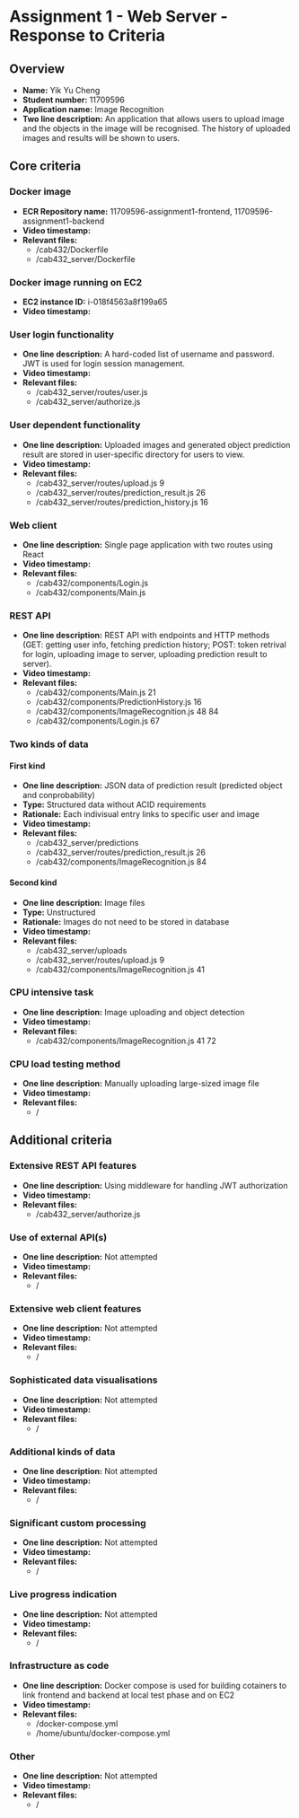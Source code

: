 Assignment 1 - Web Server - Response to Criteria
================================================

Overview
------------------------------------------------

- **Name:** Yik Yu Cheng
- **Student number:** 11709596
- **Application name:** Image Recognition
- **Two line description:** An application that allows users to upload image and the objects in the image will be recognised. The history of uploaded images and results will be shown to users.


Core criteria
------------------------------------------------

### Docker image

- **ECR Repository name:** 11709596-assignment1-frontend, 
11709596-assignment1-backend 
- **Video timestamp:**
- **Relevant files:** 
    - /cab432/Dockerfile
    - /cab432_server/Dockerfile

### Docker image running on EC2

- **EC2 instance ID:** i-018f4563a8f199a65
- **Video timestamp:**

### User login functionality

- **One line description:** A hard-coded list of username and password. JWT is used for login session management.
- **Video timestamp:**
- **Relevant files:** 
    - /cab432_server/routes/user.js
    - /cab432_server/authorize.js

### User dependent functionality

- **One line description:** Uploaded images and generated object prediction result are stored in user-specific directory for users to view.
- **Video timestamp:**
- **Relevant files:**
    - /cab432_server/routes/upload.js 9
    - /cab432_server/routes/prediction_result.js 26
    - /cab432_server/routes/prediction_history.js 16

### Web client

- **One line description:** Single page application with two routes using React
- **Video timestamp:**
- **Relevant files:**
    - /cab432/components/Login.js
    - /cab432/components/Main.js

### REST API

- **One line description:** REST API with endpoints and HTTP methods (GET: getting user info, fetching prediction history; POST: token retrival for login, uploading image to server, uploading prediction result to server).
- **Video timestamp:** 
- **Relevant files:**
    - /cab432/components/Main.js 21
    - /cab432/components/PredictionHistory.js 16
    - /cab432/components/ImageRecognition.js 48 84
    - /cab432/components/Login.js 67

### Two kinds of data

#### First kind

- **One line description:** JSON data of prediction result (predicted object and conprobability)
- **Type:** Structured data without ACID requirements
- **Rationale:** Each indivisual entry links to specific user and image
- **Video timestamp:**
- **Relevant files:**
    - /cab432_server/predictions
    - /cab432_server/routes/prediction_result.js 26
    - /cab432/components/ImageRecognition.js 84

#### Second kind

- **One line description:** Image files
- **Type:** Unstructured
- **Rationale:** Images do not need to be stored in database
- **Video timestamp:**
- **Relevant files:**
  - /cab432_server/uploads
  - /cab432_server/routes/upload.js 9
  - /cab432/components/ImageRecognition.js 41

### CPU intensive task

- **One line description:** Image uploading and object detection
- **Video timestamp:** 
- **Relevant files:**
    - /cab432/components/ImageRecognition.js 41 72

### CPU load testing method

- **One line description:** Manually uploading large-sized image file
- **Video timestamp:** 
- **Relevant files:**
    - /

Additional criteria
------------------------------------------------

### Extensive REST API features

- **One line description:** Using middleware for handling JWT authorization
- **Video timestamp:**
- **Relevant files:**
    - /cab432_server/authorize.js


### Use of external API(s)

- **One line description:** Not attempted
- **Video timestamp:**
- **Relevant files:**
    - /


### Extensive web client features

- **One line description:** Not attempted
- **Video timestamp:**
- **Relevant files:**
    - /


### Sophisticated data visualisations

- **One line description:** Not attempted
- **Video timestamp:**
- **Relevant files:**
    - /


### Additional kinds of data

- **One line description:** Not attempted
- **Video timestamp:**
- **Relevant files:**
    - /


### Significant custom processing

- **One line description:** Not attempted
- **Video timestamp:**
- **Relevant files:**
    - /


### Live progress indication

- **One line description:** Not attempted
- **Video timestamp:** 
- **Relevant files:**
    - /


### Infrastructure as code

- **One line description:** Docker compose is used for building cotainers to link frontend and backend at local test phase and on EC2
- **Video timestamp:** 
- **Relevant files:**
    - /docker-compose.yml
    - /home/ubuntu/docker-compose.yml


### Other

- **One line description:** Not attempted
- **Video timestamp:**
- **Relevant files:**
    - /

